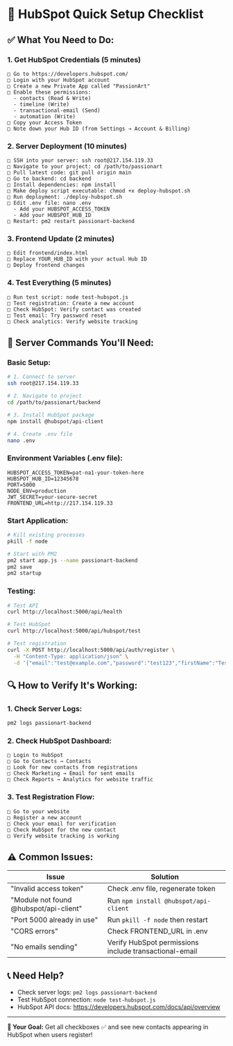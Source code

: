 # 🚀 HubSpot Quick Setup Checklist

## ✅ **What You Need to Do:**

### **1. Get HubSpot Credentials (5 minutes)**
```
□ Go to https://developers.hubspot.com/
□ Login with your HubSpot account
□ Create a new Private App called "PassionArt"
□ Enable these permissions:
  - contacts (Read & Write)
  - timeline (Write)
  - transactional-email (Send)
  - automation (Write)
□ Copy your Access Token
□ Note down your Hub ID (from Settings → Account & Billing)
```

### **2. Server Deployment (10 minutes)**
```
□ SSH into your server: ssh root@217.154.119.33
□ Navigate to your project: cd /path/to/passionart
□ Pull latest code: git pull origin main
□ Go to backend: cd backend
□ Install dependencies: npm install
□ Make deploy script executable: chmod +x deploy-hubspot.sh
□ Run deployment: ./deploy-hubspot.sh
□ Edit .env file: nano .env
  - Add your HUBSPOT_ACCESS_TOKEN
  - Add your HUBSPOT_HUB_ID
□ Restart: pm2 restart passionart-backend
```

### **3. Frontend Update (2 minutes)**
```
□ Edit frontend/index.html
□ Replace YOUR_HUB_ID with your actual Hub ID
□ Deploy frontend changes
```

### **4. Test Everything (5 minutes)**
```
□ Run test script: node test-hubspot.js
□ Test registration: Create a new account
□ Check HubSpot: Verify contact was created
□ Test email: Try password reset
□ Check analytics: Verify website tracking
```

## 🔧 **Server Commands You'll Need:**

### **Basic Setup:**
```bash
# 1. Connect to server
ssh root@217.154.119.33

# 2. Navigate to project
cd /path/to/passionart/backend

# 3. Install HubSpot package
npm install @hubspot/api-client

# 4. Create .env file
nano .env
```

### **Environment Variables (.env file):**
```env
HUBSPOT_ACCESS_TOKEN=pat-na1-your-token-here
HUBSPOT_HUB_ID=12345678
PORT=5000
NODE_ENV=production
JWT_SECRET=your-secure-secret
FRONTEND_URL=http://217.154.119.33
```

### **Start Application:**
```bash
# Kill existing processes
pkill -f node

# Start with PM2
pm2 start app.js --name passionart-backend
pm2 save
pm2 startup
```

### **Testing:**
```bash
# Test API
curl http://localhost:5000/api/health

# Test HubSpot
curl http://localhost:5000/api/hubspot/test

# Test registration
curl -X POST http://localhost:5000/api/auth/register \
  -H "Content-Type: application/json" \
  -d '{"email":"test@example.com","password":"test123","firstName":"Test","lastName":"User"}'
```

## 🔍 **How to Verify It's Working:**

### **1. Check Server Logs:**
```bash
pm2 logs passionart-backend
```

### **2. Check HubSpot Dashboard:**
```
□ Login to HubSpot
□ Go to Contacts → Contacts
□ Look for new contacts from registrations
□ Check Marketing → Email for sent emails
□ Check Reports → Analytics for website traffic
```

### **3. Test Registration Flow:**
```
□ Go to your website
□ Register a new account
□ Check your email for verification
□ Check HubSpot for the new contact
□ Verify website tracking is working
```

## ⚠️ **Common Issues:**

| Issue | Solution |
|-------|----------|
| "Invalid access token" | Check .env file, regenerate token |
| "Module not found @hubspot/api-client" | Run `npm install @hubspot/api-client` |
| "Port 5000 already in use" | Run `pkill -f node` then restart |
| "CORS errors" | Check FRONTEND_URL in .env |
| "No emails sending" | Verify HubSpot permissions include transactional-email |

## 📞 **Need Help?**
- Check server logs: `pm2 logs passionart-backend`
- Test HubSpot connection: `node test-hubspot.js`
- HubSpot API docs: https://developers.hubspot.com/docs/api/overview

---

**🎯 Your Goal:** Get all checkboxes ✅ and see new contacts appearing in HubSpot when users register!
